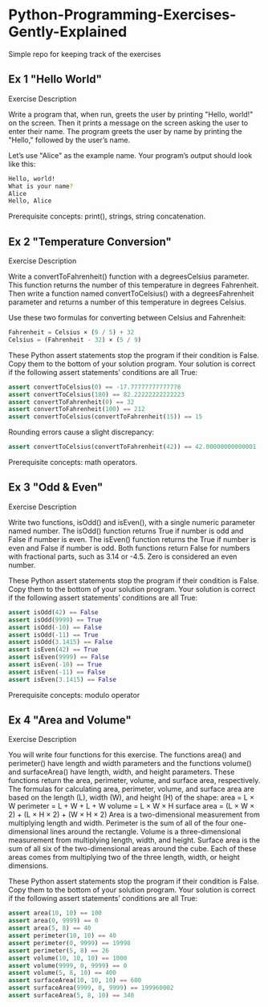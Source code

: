 # Python-Programming-Exercises-Gently-Explained

Simple repo for keeping track of the exercises

## Ex 1 "Hello World"

Exercise Description

Write a program that, when run, greets the user by printing "Hello, world!" on the screen. Then it prints a message on the screen asking the user to enter their name. The program greets the user by name by printing the "Hello," followed by the user’s name.

Let’s use "Alice" as the example name. Your program’s output should look like this:

```bash
Hello, world!
What is your name?
Alice
Hello, Alice
```

Prerequisite concepts: print(), strings, string concatenation.

## Ex 2 "Temperature Conversion"

Exercise Description

Write a convertToFahrenheit() function with a degreesCelsius parameter. This function returns the number of this temperature in degrees Fahrenheit. Then write a function named convertToCelsius() with a degreesFahrenheit parameter and returns a number of this temperature in degrees Celsius.

Use these two formulas for converting between Celsius and Fahrenheit:

```python
Fahrenheit = Celsius × (9 / 5) + 32
Celsius = (Fahrenheit - 32) × (5 / 9)
```

These Python assert statements stop the program if their condition is False. Copy them to the bottom of your solution program. Your solution is correct if the following assert statements’ conditions are all True:

```python
assert convertToCelsius(0) == -17.77777777777778
assert convertToCelsius(180) == 82.22222222222223
assert convertToFahrenheit(0) == 32
assert convertToFahrenheit(100) == 212
assert convertToCelsius(convertToFahrenheit(15)) == 15
```

Rounding errors cause a slight discrepancy:

```python
assert convertToCelsius(convertToFahrenheit(42)) == 42.00000000000001
```

Prerequisite concepts: math operators.

## Ex 3 "Odd & Even"

Exercise Description

Write two functions, isOdd() and isEven(), with a single numeric parameter named number. The isOdd() function returns True if number is odd and False if number is even. The isEven() function returns the True if number is even and False if number is odd. Both functions return False for numbers with fractional parts, such as 3.14 or -4.5. Zero is considered an even number.

These Python assert statements stop the program if their condition is False. Copy them to the bottom of your solution program. Your solution is correct if the following assert statements’ conditions are all True:

```Python
assert isOdd(42) == False
assert isOdd(9999) == True
assert isOdd(-10) == False
assert isOdd(-11) == True
assert isOdd(3.1415) == False
assert isEven(42) == True
assert isEven(9999) == False
assert isEven(-10) == True
assert isEven(-11) == False
assert isEven(3.1415) == False
```

Prerequisite concepts: modulo operator

## Ex 4 "Area and Volume"

Exercise Description

You will write four functions for this exercise. The functions area() and perimeter() have length and width parameters and the functions volume() and surfaceArea() have length, width, and height parameters. These functions return the area, perimeter, volume, and surface area, respectively.
The formulas for calculating area, perimeter, volume, and surface area are based on the length (L), width (W), and height (H) of the shape:
area = L × W
perimeter = L + W + L + W
volume = L × W × H
surface area = (L × W × 2) + (L × H × 2) + (W × H × 2)
Area is a two-dimensional measurement from multiplying length and width. Perimeter is the sum of all of the four one-dimensional lines around the rectangle. Volume is a three-dimensional measurement from multiplying length, width, and height. Surface area is the sum of all six of the two-dimensional areas around the cube. Each of these areas comes from multiplying two of the three length, width, or height dimensions.

These Python assert statements stop the program if their condition is False. Copy them to the bottom of your solution program. Your solution is correct if the following assert statements’ conditions are all True:

```python
assert area(10, 10) == 100
assert area(0, 9999) == 0
assert area(5, 8) == 40
assert perimeter(10, 10) == 40
assert perimeter(0, 9999) == 19998
assert perimeter(5, 8) == 26
assert volume(10, 10, 10) == 1000
assert volume(9999, 0, 9999) == 0
assert volume(5, 8, 10) == 400
assert surfaceArea(10, 10, 10) == 600
assert surfaceArea(9999, 0, 9999) == 199960002
assert surfaceArea(5, 8, 10) == 340
```

